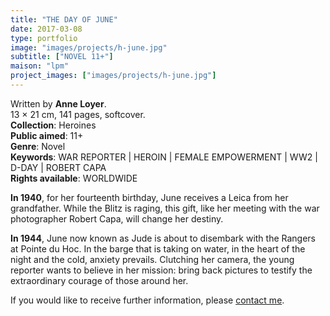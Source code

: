 ```yaml
---
title: "THE DAY OF JUNE"
date: 2017-03-08
type: portfolio
image: "images/projects/h-june.jpg"
subtitle: ["NOVEL 11+"]
maison: "lpm"
project_images: ["images/projects/h-june.jpg"]
---
```


Written by **Anne Loyer**.   
13 × 21 cm, 141 pages, softcover.   
**Collection**: Heroines      
**Public aimed**: 11+   
**Genre**: Novel      
**Keywords**: WAR REPORTER | HEROIN | FEMALE EMPOWERMENT | WW2 | D-DAY | ROBERT CAPA   
**Rights available**: WORLDWIDE



**In 1940**, for her fourteenth birthday, June receives a
Leica from her grandfather. While the Blitz is raging,
this gift, like her meeting with the war photographer
Robert Capa, will change her destiny.

**In 1944**, June now known as Jude is about to
disembark with the Rangers at Pointe du Hoc. In the
barge that is taking on water, in the heart of the night
and the cold, anxiety prevails. Clutching her camera,
the young reporter wants to believe in her mission:
bring back pictures to testify the extraordinary courage
of those around her.

  



If you would like to receive further information, please [contact me](mailto:melanie.guillaumin.edition@gmail.com).


